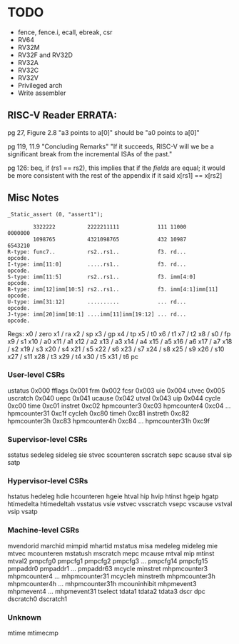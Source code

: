 # TODO

- fence, fence.i, ecall, ebreak, csr
- RV64
- RV32M
- RV32F and RV32D
- RV32A
- RV32C
- RV32V
- Privileged arch
- Write assembler


## RISC-V Reader ERRATA:

pg 27, Figure 2.8
"a3 points to a[0]" should be "a0 points to a[0]"

pg 119, 11.9 "Concluding Remarks"
"If it succeeds, RISC-V will we be a significant break from the incremental ISAs of the past."

pg 126: beq, if (rs1 == rs2), this implies that if the *fields* are equal; it would be more consistent with the rest of the appendix if it said x[rs1] == x[rs2]

## Misc Notes

`_Static_assert (0, "assert1");`


```
        3322222          2222211111            111 11000           0000000
        1098765          4321098765            432 10987           6543210
R-type: func7..          rs2..rs1..            f3. rd...           opcode.
I-type: imm[11:0]        .....rs1..            f3. rd...           opcode.
S-type: imm[11:5]        rs2..rs1..            f3. imm[4:0]        opcode.
B-type: imm[12]imm[10:5] rs2..rs1..            f3. imm[4:1]imm[11] opcode.
U-type: imm[31:12]       ..........            ... rd...           opcode.
J-type: imm[20]imm[10:1] ....imm[11]imm[19:12] ... rd...           opcode.
```

Regs:
x0 / zero
x1 / ra
x2 / sp
x3 / gp
x4 / tp
x5 / t0
x6 / t1
x7 / t2
x8 / s0 / fp
x9 / s1
x10 / a0
x11 / a1
x12 / a2
x13 / a3
x14 / a4
x15 / a5
x16 / a6
x17 / a7
x18 / s2
x19 / s3
x20 / s4
x21 / s5
x22 / s6
x23 / s7
x24 / s8
x25 / s9
x26 / s10
x27 / s11
x28 / t3
x29 / t4
x30 / t5
x31 / t6
pc

### User-level CSRs

ustatus         0x000
fflags          0x001
frm             0x002
fcsr            0x003
uie             0x004
utvec           0x005
uscratch        0x040
uepc            0x041
ucause          0x042
utval           0x043
uip             0x044
cycle           0xc00
time            0xc01
instret         0xc02
hpmcounter3     0xc03
hpmcounter4     0xc04
...
hpmcounter31    0xc1f
cycleh          0xc80
timeh           0xc81
instreth        0xc82
hpmcounter3h    0xc83
hpmcounter4h    0xc84
...
hpmcounter31h   0xc9f

### Supervisor-level CSRs

sstatus
sedeleg
sideleg
sie
stvec
scounteren
sscratch
sepc
scause
stval
sip
satp

### Hypervisor-level CSRs

hstatus
hedeleg
hdie
hcounteren
hgeie
htval
hip
hvip
htinst
hgeip
hgatp
htimedelta
htimedeltah
vsstatus
vsie
vstvec
vsscratch
vsepc
vscause
vstval
vsip
vsatp

### Machine-level CSRs

mvendorid
marchid
mimpid
mhartid
mstatus
misa
medeleg
mideleg
mie
mtvec
mcounteren
mstatush
mscratch
mepc
mcause
mtval
mip
mtinst
mtval2
pmpcfg0
pmpcfg1
pmpcfg2
pmpcfg3
...
pmpcfg14
pmpcfg15
pmpaddr0
pmpaddr1
...
pmpaddr63
mcycle
minstret
mhpmcounter3
mhpmcounter4
...
mhpmcounter31
mcycleh
minstreth
mhpmcounter3h
mhpmcounter4h
...
mhpmcounter31h
mcouninhibit
mhpmevent3
mhpmevent4
...
mhpmevent31
tselect
tdata1
tdata2
tdata3
dscr
dpc
dscratch0
dscratch1

### Unknown

mtime
mtimecmp
